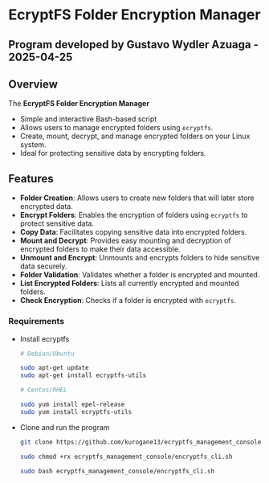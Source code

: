 # EcryptFS Folder Encryption Manager

## Program developed by Gustavo Wydler Azuaga - 2025-04-25


## Overview

The **EcryptFS Folder Encryption Manager**

- Simple and interactive Bash-based script
- Allows users to manage encrypted folders using `ecryptfs`. 
- Create, mount, decrypt, and manage encrypted folders on your Linux system. 
- Ideal for protecting sensitive data by encrypting folders.

## Features

- **Folder Creation**: Allows users to create new folders that will later store encrypted data.
- **Encrypt Folders**: Enables the encryption of folders using `ecryptfs` to protect sensitive data.
- **Copy Data**: Facilitates copying sensitive data into encrypted folders.
- **Mount and Decrypt**: Provides easy mounting and decryption of encrypted folders to make their data accessible.
- **Unmount and Encrypt**: Unmounts and encrypts folders to hide sensitive data securely.
- **Folder Validation**: Validates whether a folder is encrypted and mounted.
- **List Encrypted Folders**: Lists all currently encrypted and mounted folders.
- **Check Encryption**: Checks if a folder is encrypted with `ecryptfs`.

### Requirements

- Install ecryptfs

  ```bash
  # Debian/Ubuntu
  
  sudo apt-get update
  sudo apt-get install ecryptfs-utils

  # Centos/RHEL

  sudo yum install epel-release
  sudo yum install ecryptfs-utils
  ```

- Clone and run the program

  ```bash
  git clone https://github.com/kurogane13/ecryptfs_management_console.git

  sudo chmod +rx ecryptfs_management_console/encryptfs_cli.sh

  sudo bash ecryptfs_management_console/encryptfs_cli.sh
  ```
